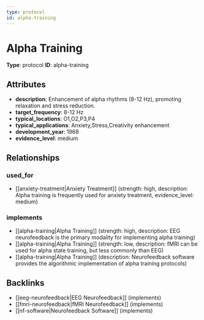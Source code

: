 ```yaml
---
type: protocol
id: alpha-training
---
```


# Alpha Training

**Type**: protocol
**ID**: alpha-training

## Attributes

- **description**: Enhancement of alpha rhythms (8-12 Hz), promoting relaxation and stress reduction.
- **target_frequency**: 8-12 Hz
- **typical_locations**: O1,O2,P3,P4
- **typical_applications**: Anxiety,Stress,Creativity enhancement
- **development_year**: 1968
- **evidence_level**: medium

## Relationships

### used_for

- [[anxiety-treatment|Anxiety Treatment]] (strength: high, description: Alpha training is frequently used for anxiety treatment, evidence_level: medium)

### implements

- [[alpha-training|Alpha Training]] (strength: high, description: EEG neurofeedback is the primary modality for implementing alpha training)
- [[alpha-training|Alpha Training]] (strength: low, description: fMRI can be used for alpha state training, but less commonly than EEG)
- [[alpha-training|Alpha Training]] (description: Neurofeedback software provides the algorithmic implementation of alpha training protocols)

## Backlinks

- [[eeg-neurofeedback|EEG Neurofeedback]] (implements)
- [[fmri-neurofeedback|fMRI Neurofeedback]] (implements)
- [[nf-software|Neurofeedback Software]] (implements)

